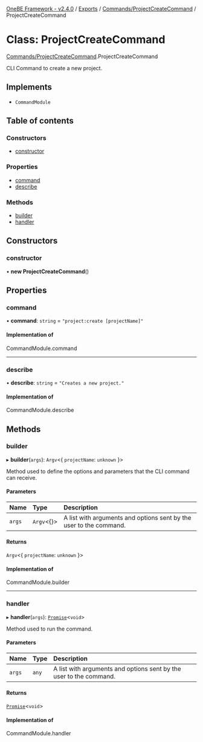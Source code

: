 [OneBE Framework - v2.4.0](../README.md) / [Exports](../modules.md) / [Commands/ProjectCreateCommand](../modules/Commands_ProjectCreateCommand.md) / ProjectCreateCommand

# Class: ProjectCreateCommand

[Commands/ProjectCreateCommand](../modules/Commands_ProjectCreateCommand.md).ProjectCreateCommand

CLI Command to create a new project.

## Implements

- `CommandModule`

## Table of contents

### Constructors

- [constructor](Commands_ProjectCreateCommand.ProjectCreateCommand.md#constructor)

### Properties

- [command](Commands_ProjectCreateCommand.ProjectCreateCommand.md#command)
- [describe](Commands_ProjectCreateCommand.ProjectCreateCommand.md#describe)

### Methods

- [builder](Commands_ProjectCreateCommand.ProjectCreateCommand.md#builder)
- [handler](Commands_ProjectCreateCommand.ProjectCreateCommand.md#handler)

## Constructors

### constructor

• **new ProjectCreateCommand**()

## Properties

### command

• **command**: `string` = `"project:create [projectName]"`

#### Implementation of

CommandModule.command

___

### describe

• **describe**: `string` = `"Creates a new project."`

#### Implementation of

CommandModule.describe

## Methods

### builder

▸ **builder**(`args`): `Argv`<{ `projectName`: `unknown`  }\>

Method used to define the options and parameters that the CLI command
can receive.

#### Parameters

| Name | Type | Description |
| :------ | :------ | :------ |
| `args` | `Argv`<{}\> | A list with arguments and options sent by the user to the command. |

#### Returns

`Argv`<{ `projectName`: `unknown`  }\>

#### Implementation of

CommandModule.builder

___

### handler

▸ **handler**(`args`): [`Promise`]( https://developer.mozilla.org/en-US/docs/Web/JavaScript/Reference/Global_Objects/Promise )<`void`\>

Method used to run the command.

#### Parameters

| Name | Type | Description |
| :------ | :------ | :------ |
| `args` | `any` | A list with arguments and options sent by the user to the command. |

#### Returns

[`Promise`]( https://developer.mozilla.org/en-US/docs/Web/JavaScript/Reference/Global_Objects/Promise )<`void`\>

#### Implementation of

CommandModule.handler
